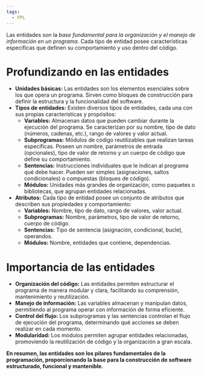```yaml
---
tags:
  - FPL
---
```

Las entidades son la _base fundamental para la organización y el manejo de información en un programa_. Cada tipo de entidad posee características específicas que definen su comportamiento y uso dentro del código.

# Profundizando en las entidades

- **Unidades básicas:** Las entidades son los elementos esenciales sobre los que opera un programa. Sirven como bloques de construcción para definir la estructura y la funcionalidad del software.
- **Tipos de entidades:** Existen diversos tipos de entidades, cada una con sus propias características y propósitos:
    - **Variables:** Almacenan datos que pueden cambiar durante la ejecución del programa. Se caracterizan por su nombre, tipo de dato (números, cadenas, etc.), rango de valores y valor actual.
    - **Subprogramas:** Módulos de código reutilizables que realizan tareas específicas. Poseen un nombre, parámetros de entrada (opcionales), tipo de valor de retorno y un cuerpo de código que define su comportamiento.
    - **Sentencias:** Instrucciones individuales que le indican al programa qué debe hacer. Pueden ser simples (asignaciones, saltos condicionales) o compuestas (bloques de código).
    - **Módulos:** Unidades más grandes de organización, como paquetes o bibliotecas, que agrupan entidades relacionadas.
- **Atributos:** Cada tipo de entidad posee un conjunto de atributos que describen sus propiedades y comportamiento:
    - **Variables:** Nombre, tipo de dato, rango de valores, valor actual.
    - **Subprogramas:** Nombre, parámetros, tipo de valor de retorno, cuerpo de código.
    - **Sentencias:** Tipo de sentencia (asignación, condicional, bucle), operandos.
    - **Módulos:** Nombre, entidades que contiene, dependencias.

# Importancia de las entidades

- **Organización del código:** Las entidades permiten estructurar el programa de manera modular y clara, facilitando su comprensión, mantenimiento y reutilización.
- **Manejo de información:** Las variables almacenan y manipulan datos, permitiendo al programa operar con información de forma eficiente.
- **Control del flujo:** Los subprogramas y las sentencias controlan el flujo de ejecución del programa, determinando qué acciones se deben realizar en cada momento.
- **Modularidad:** Los módulos permiten agrupar entidades relacionadas, promoviendo la reutilización de código y la organización a gran escala.

**En resumen, las entidades son los pilares fundamentales de la programación, proporcionando la base para la construcción de software estructurado, funcional y mantenible.**